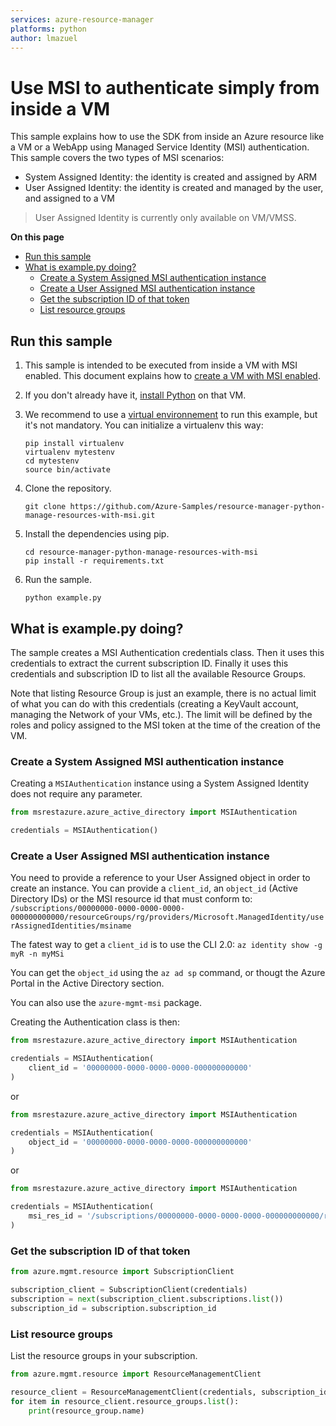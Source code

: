 ```yaml
---
services: azure-resource-manager
platforms: python
author: lmazuel
---
```


# Use MSI to authenticate simply from inside a VM

This sample explains how to use the SDK from inside an Azure resource like a VM or a WebApp
using Managed Service Identity (MSI) authentication. This sample covers the two types of MSI scenarios:

- System Assigned Identity: the identity is created and assigned by ARM
- User Assigned Identity: the identity is created and managed by the user, and assigned to a VM

> User Assigned Identity is currently only available on VM/VMSS.

**On this page**

- [Run this sample](#run)
- [What is example.py doing?](#example)
    - [Create a System Assigned MSI authentication instance](#create-credentials-system)
    - [Create a User Assigned MSI authentication instance](#create-credentials-user)
    - [Get the subscription ID of that token](#subscription_id)
    - [List resource groups](#list-groups)

<a id="run"></a>
## Run this sample

1. This sample is intended to be executed from inside a VM with MSI enabled. This document explains how to [create a VM with MSI enabled](https://github.com/Azure-Samples/compute-python-msi-vm).

1. If you don't already have it, [install Python](https://www.python.org/downloads/) on that VM.

1. We recommend to use a [virtual environnement](https://docs.python.org/3/tutorial/venv.html) to run this example, but it's not mandatory. You can initialize a virtualenv this way:

    ```
    pip install virtualenv
    virtualenv mytestenv
    cd mytestenv
    source bin/activate
    ```

1. Clone the repository.

    ```
    git clone https://github.com/Azure-Samples/resource-manager-python-manage-resources-with-msi.git
    ```

1. Install the dependencies using pip.

    ```
    cd resource-manager-python-manage-resources-with-msi
    pip install -r requirements.txt
    ```

1. Run the sample.

    ```
    python example.py
    ```

<a id="example"></a>
## What is example.py doing?

The sample creates a MSI Authentication credentials class. Then it uses this credentials to
extract the current subscription ID. Finally it uses this credentials and subscription ID
to list all the available Resource Groups.

Note that listing Resource Group is just an example, there is no actual limit of what you can do with this 
credentials (creating a KeyVault account, managing the Network of your VMs, etc.). The limit
will be defined by the roles and policy assigned to the MSI token at the time of the creation of the VM.

<a id="create-credentials-system"></a>
### Create a System Assigned MSI authentication instance

Creating a `MSIAuthentication` instance using a System Assigned Identity does not require any parameter.

```python
from msrestazure.azure_active_directory import MSIAuthentication

credentials = MSIAuthentication()
```

<a id="create-credentials-user"></a>
### Create a User Assigned MSI authentication instance

You need to provide a reference to your User Assigned object in order to create an instance. You can provide a
`client_id`, an `object_id` (Active Directory IDs) or the MSI resource id that
must conform to: `/subscriptions/00000000-0000-0000-0000-000000000000/resourceGroups/rg/providers/Microsoft.ManagedIdentity/userAssignedIdentities/msiname`

The fatest way to get a `client_id` is to use the CLI 2.0: `az identity show -g myR -n myMSi`

You can get the `object_id` using the `az ad sp` command, or thougt the Azure Portal in the Active Directory section.

You can also use the `azure-mgmt-msi` package.

Creating the Authentication class is then:

```python
from msrestazure.azure_active_directory import MSIAuthentication

credentials = MSIAuthentication(
    client_id = '00000000-0000-0000-0000-000000000000'
)
```

or

```python
from msrestazure.azure_active_directory import MSIAuthentication

credentials = MSIAuthentication(
    object_id = '00000000-0000-0000-0000-000000000000'
)
```

or

```python
from msrestazure.azure_active_directory import MSIAuthentication

credentials = MSIAuthentication(
    msi_res_id = '/subscriptions/00000000-0000-0000-0000-000000000000/resourceGroups/rg/providers/Microsoft.ManagedIdentity/userAssignedIdentities/msiname'
)
```

<a id="subscription_id"></a>
### Get the subscription ID of that token

```python
from azure.mgmt.resource import SubscriptionClient

subscription_client = SubscriptionClient(credentials)
subscription = next(subscription_client.subscriptions.list())
subscription_id = subscription.subscription_id
```

<a id="list-groups"></a>
### List resource groups

List the resource groups in your subscription.

```python
from azure.mgmt.resource import ResourceManagementClient

resource_client = ResourceManagementClient(credentials, subscription_id)
for item in resource_client.resource_groups.list():
    print(resource_group.name)
```
